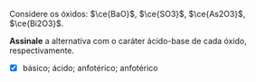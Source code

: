 Considere os óxidos: $\ce{BaO}$, $\ce{SO3}$, $\ce{As2O3}$, $\ce{Bi2O3}$.

**Assinale** a alternativa com o caráter ácido-base de cada óxido, respectivamente.

- [x] básico; ácido; anfotérico; anfotérico
